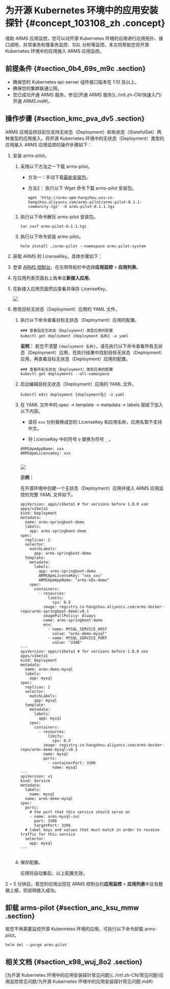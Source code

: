 # 为开源 Kubernetes 环境中的应用安装探针 {#concept_103108_zh .concept}

借助 ARMS 应用监控，您可以对开源 Kubernetes 环境的应用进行应用拓扑、接口调用、异常事务和慢事务监控、SQL 分析等监控。本文将帮助您将开源 Kubernetes 环境中的应用接入 ARMS 应用监控。

## 前提条件 {#section_0b4_69s_m9c .section}

-   确保您的 Kubernetes api-server 组件接口版本在 1.10 及以上。
-   确保您的集群联通公网。
-   您已成功开通 ARMS 服务，参见[开通 ARMS 服务](../intl.zh-CN/快速入门/开通 ARMS.md#)。

## 操作步骤 {#section_kmc_pva_dv5 .section}

ARMS 应用监控目前仅支持无状态（Deployment）和有状态（StatefulSet）两种类型的应用接入。将开源 Kubernetes 环境中的无状态（Deployment）类型的应用接入 ARMS 应用监控的操作步骤如下：

1.  安装 arms-pilot。

    1.  采用以下方法之一下载 arms-pilot。

        -   方法一：手动下载[最新安装包](http://arms-apm-hangzhou.oss-cn-hangzhou.aliyuncs.com/arms-pilot/arms-pilot-0.1.1-community.tgz)。

        -   方法2： 执行以下 Wget 命令下载 arms-pilot 安装包。

            ``` {#codeblock_axt_qup_5l2}
            wget 'http://arms-apm-hangzhou.oss-cn-hangzhou.aliyuncs.com/arms-pilot/arms-pilot-0.1.1-community.tgz' -O arms-pilot-0.1.1.tgz                                
            ```

    2.  执行以下命令解压 arms-pilot 安装包。

        ``` {#codeblock_gu9_vs9_krw}
        tar zxvf arms-pilot-0.1.1.tgz                         
        ```

    3.  执行以下命令安装 arms-pilot。

        ``` {#codeblock_0fy_rnu_xqm}
        helm install ./arms-pilot --namespace arms-pilot-system                        
        ```

2.  获取 ARMS 的 LicenseKey。具体步骤如下：

1.  登录 [ARMS 控制台](https://arms-ap-southeast-1.console.aliyun.com/#/home)，在左侧导航栏中选择**应用监控** \> **应用列表**。
2.  在应用列表页面右上角单击**新接入应用**。
3.  在新接入应用页面然后查看并保存 LicenseKey。

    ![](http://static-aliyun-doc.oss-cn-hangzhou.aliyuncs.com/assets/img/152532/156860129845312_zh-CN.png)

3.  修改目标无状态（Deployment）应用的 YAML 文件。

    1.  执行以下命令查看目标无状态（Deployment）应用的配置。

        ``` {#codeblock_rtb_otb_fz0}
        ### 查看指定无状态（Deployment）类型应用的配置
        kubectl get deployment {deployment 名称} -o yaml                            
        ```

        **说明：** 若您不清楚 `{deployment 名称}`，请先执行以下命令查看所有无状态（Deployment）应用，在执行结果中找到目标无状态（Deployment）应用，再查看目标无状态（Deployment）应用的配置。

        ``` {#codeblock_8ni_ee6_ogt}
        ### 查看所有无状态（Deployment）类型应用的配置
        kubectl get deployments --all-namespace                
        ```

    2.  启动编辑目标无状态（Deployment）应用的 YAML 文件。

        ``` {#codeblock_naj_g83_pc4}
        kubectl edit deployment {deployment名} -o yaml                        
        ```

    3.  在 YAML 文件中的 spec -\> template -\> metadata -\> labels 层级下加入以下内容。

        -   请将 `xxx` 分别替换成您的 LicenseKey 和应用名称，应用名暂不支持中文。

        -   将 LicenseKey 中的符号 `@` 替换为符号 `_` 。

        ``` {#codeblock_eyt_my9_a98}
        ARMSApmAppName: xxx
        ARMSApmLicenseKey: xxx
        							
        ```

        ![](http://static-aliyun-doc.oss-cn-hangzhou.aliyuncs.com/assets/img/152231/156860129843108_zh-CN.png)

        **示例：**

        在开源环境中创建一个无状态（Deployment）应用并接入 ARMS 应用监控的完整 YAML 文件如下。

        ``` {#codeblock_wqe_00w_h5a .language-yaml}
        apiVersion: apps/v1beta1 # for versions before 1.8.0 use apps/v1beta1
        kind: Deployment
        metadata:
          name: arms-springboot-demo
          labels:
            app: arms-springboot-demo
        spec:
          replicas: 2
          selector:
            matchLabels:
              app: arms-springboot-demo
          template:
            metadata:
              labels:
                app: arms-springboot-demo
                ARMSApmLicenseKey: "xxx_xxx"
                ARMSApmAppName: "arms-k8s-demo"
            spec:
              containers:
                - resources:
                    limits:
                      cpu: 0.5
                  image: registry.cn-hangzhou.aliyuncs.com/arms-docker-repo/arms-springboot-demo:v0.1
                  imagePullPolicy: Always
                  name: arms-springboot-demo
                  env:
                    - name: MYSQL_SERVICE_HOST
                      value: "arms-demo-mysql"
                    - name: MYSQL_SERVICE_PORT
                      value: "3306"
        ---
        apiVersion: apps/v1beta1 # for versions before 1.8.0 use apps/v1beta1
        kind: Deployment
        metadata:
          name: arms-demo-mysql
          labels:
            app: mysql
        spec:
          replicas: 1
          selector:
            matchLabels:
              app: mysql
          template:
            metadata:
              labels:
                app: mysql
            spec:
              containers:
                - resources:
                    limits:
                      cpu: 0.5
                  image: registry.cn-hangzhou.aliyuncs.com/arms-docker-repo/arms-demo-mysql:v0.1
                  name: mysql
                  ports:
                    - containerPort: 3306
                      name: mysql
        ---
        apiVersion: v1
        kind: Service
        metadata:
          labels:
            name: mysql
          name: arms-demo-mysql
        spec:
          ports:
            # the port that this service should serve on
            - name: arms-mysql-svc
              port: 3306
              targetPort: 3306
          # label keys and values that must match in order to receive traffic for this service
          selector:
            app: mysql
        ---
        							
        ```

    4.  保存配置。

        应用将自动重启，以上配置生效。


2 ~ 5 分钟后，若您的应用出现在 ARMS 控制台的**应用监控** \> **应用列表**中且有数据上报，则说明接入成功。

## 卸载 arms-pilot {#section_anc_ksu_mmw .section}

若您不再需要监控开源 Kubernetes 环境的应用，可执行以下命令卸载 arms-pilot。

``` {#codeblock_fkv_aq0_jdd}
helm del --purge arms-pilot
```

## 相关文档 {#section_x98_wuj_8o2 .section}

 [为开源 Kubernetes 环境中的应用安装探针常见问题](../intl.zh-CN/常见问题/应用监控常见问题/为开源 Kubernetes 环境中的应用安装探针常见问题.md#)

